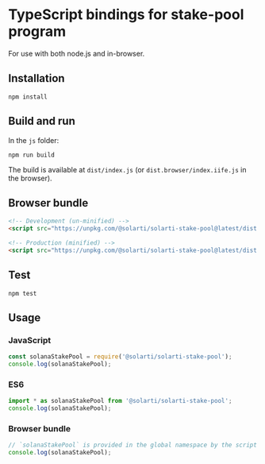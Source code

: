# TypeScript bindings for stake-pool program

For use with both node.js and in-browser.

## Installation

```
npm install
```

## Build and run

In the `js` folder:

```
npm run build
```

The build is available at `dist/index.js` (or `dist.browser/index.iife.js` in the browser).

## Browser bundle
```html
<!-- Development (un-minified) -->
<script src="https://unpkg.com/@solarti/solarti-stake-pool@latest/dist.browser/index.iife.js"></script>

<!-- Production (minified) -->
<script src="https://unpkg.com/@solarti/solarti-stake-pool@latest/dist.browser/index.iife.min.js"></script>
```

## Test

```
npm test
```

## Usage

### JavaScript
```javascript
const solanaStakePool = require('@solarti/solarti-stake-pool');
console.log(solanaStakePool);
```

### ES6
```javascript
import * as solanaStakePool from '@solarti/solarti-stake-pool';
console.log(solanaStakePool);
```

### Browser bundle
```javascript
// `solanaStakePool` is provided in the global namespace by the script bundle.
console.log(solanaStakePool);
```
